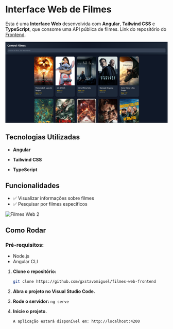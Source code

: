 # Interface Web de Filmes
Esta é uma **Interface Web** desenvolvida com **Angular**, **Tailwind CSS** e **TypeScript**, que consome uma API pública de filmes.
Link do repositório do [Frontend](https://github.com/gxstavomiguel/filmes-web-frontend).

![Filmes Web 1](src/main/resources/static/filmesweb1.png)

## Tecnologias Utilizadas
-   **Angular** 
    
-   **Tailwind CSS**
    
-   **TypeScript**

## Funcionalidades

-   ✅ Visualizar informações sobre filmes
-   ✅ Pesquisar por filmes específicos

![Filmes Web 2](src/main/resource/static/filmesweb2.png)

## Como Rodar 
### Pré-requisitos:
-   Node.js 
-   Angular CLI  

1. **Clone o repositório:**
   ```bash
   git clone https://github.com/gxstavomiguel/filmes-web-frontend
2. **Abra o projeto no Visual Studio Code.**

3. **Rode o servidor:**
``
	ng serve
   ``

4. **Inicie o projeto.**
   ```bash 
   A aplicação estará disponível em: http://localhost:4200


